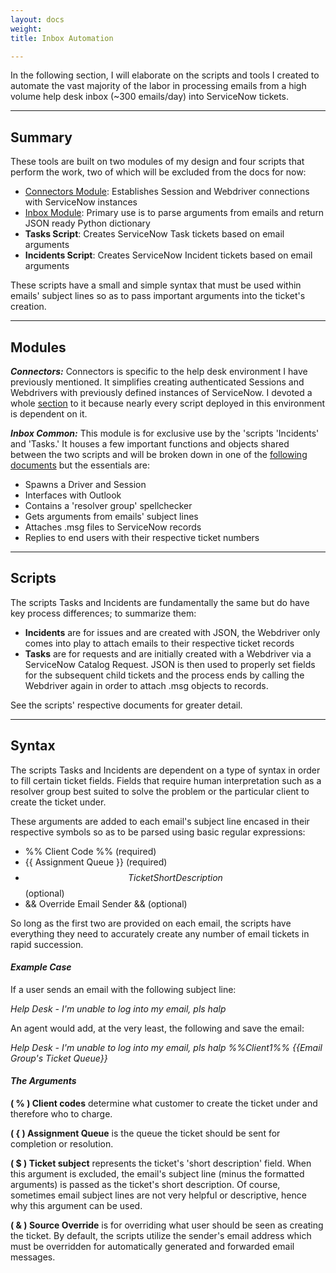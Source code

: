 ```yaml
---
layout: docs
weight: 
title: Inbox Automation

---
```

In the following section, I will elaborate on the scripts and tools I created to automate the vast majority of the labor in processing emails from a high volume help desk inbox (\~300 emails/day) into ServiceNow tickets.

<hr />

## Summary

These tools are built on two modules of my design and four scripts that perform the work, two of which will be excluded from the docs for now:

* [Connectors Module](/docs/connectors/): Establishes Session and Webdriver connections with ServiceNow instances
* [Inbox Module](/docs/inbox-common-module/): Primary use is to parse arguments from emails and return JSON ready Python dictionary
* **Tasks Script**: Creates ServiceNow Task tickets based on email arguments
* **Incidents Script**: Creates ServiceNow Incident tickets based on email arguments

These scripts have a small and simple syntax that must be used within emails' subject lines so as to pass important arguments into the ticket's creation.

<hr />

## Modules

**_Connectors:_** Connectors is specific to the help desk environment I have previously mentioned. It simplifies creating authenticated Sessions and Webdrivers with previously defined instances of ServiceNow. I devoted a whole [section](/docs/connectors/) to it because nearly every script deployed in this environment is dependent on it.

**_Inbox Common:_** This module is for exclusive use by the 'scripts 'Incidents' and 'Tasks.' It houses a few important functions and objects shared between the two scripts and will be broken down in one of the [following documents](/docs/inbox-common-module/) but the essentials are:

* Spawns a Driver and Session
* Interfaces with Outlook
* Contains a 'resolver group' spellchecker
* Gets arguments from emails' subject lines
* Attaches .msg files to ServiceNow records
* Replies to end users with their respective ticket numbers

<hr />

## Scripts

The scripts Tasks and Incidents are fundamentally the same but do have key process differences; to summarize them:

* **Incidents** are for issues and are created with JSON, the Webdriver only comes into play to attach emails to their respective ticket records
* **Tasks** are for requests and are initially created with a Webdriver via a ServiceNow Catalog Request. JSON is then used to properly set fields for the subsequent child tickets and the process ends by calling the Webdriver again in order to attach .msg objects to records.

See the scripts' respective documents for greater detail.

<hr />

## Syntax

The scripts Tasks and Incidents are dependent on a type of syntax in order to fill certain ticket fields. Fields that require human interpretation such as a resolver group best suited to solve the problem or the particular client to create the ticket under.

These arguments are added to each email's subject line encased in their respective symbols so as to be parsed using basic regular expressions:

* %% Client Code %% (required)
* {{ Assignment Queue }} (required)
* $$ Ticket Short Description $$ (optional)
* && Override Email Sender && (optional)

So long as the first two are provided on each email, the scripts have everything they need to accurately create any number of email tickets in rapid succession.

#### **_Example Case_**

If a user sends an email with the following subject line:

_Help Desk - I'm unable to log into my email, pls halp_

An agent would add, at the very least, the following and save the email:

_Help Desk - I'm unable to log into my email, pls halp %%Client1%% {{Email Group's Ticket Queue}}_

#### **_The Arguments_**

**( % ) Client codes** determine what customer to create the ticket under and therefore who to charge.

**( { ) Assignment Queue** is the queue the ticket should be sent for completion or resolution.

**( $ ) Ticket subject** represents the ticket's 'short description' field. When this argument is excluded, the email's subject line (minus the formatted arguments) is passed as the ticket's short description. Of course, sometimes email subject lines are not very helpful or descriptive, hence why this argument can be used.

**( & ) Source Override** is for overriding what user should be seen as creating the ticket. By default, the scripts utilize the sender's email address which must be overridden for automatically generated and forwarded email messages.